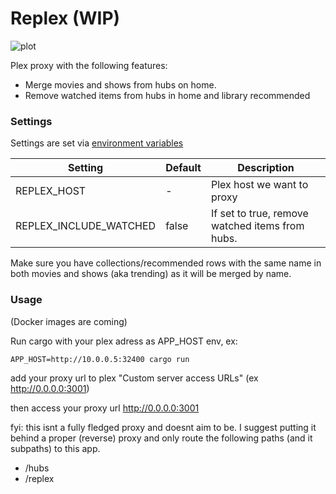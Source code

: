 # Replex (WIP)

![plot](./example.png)

Plex proxy with the following features:

- Merge movies and shows from hubs on home.
- Remove watched items from hubs in home and library recommended

### Settings
Settings are set via [environment variables](https://kinsta.com/knowledgebase/what-is-an-environment-variable/) 

| Setting        	       | Default 	| Description                                                            	|
|--------------------------|------------|---------------------------------------------------------------------------|
| REPLEX_HOST              | -      	| Plex host we want to proxy                                             	|
| REPLEX_INCLUDE_WATCHED   | false    	| If set to true, remove watched items from hubs.                        	|


Make sure you have collections/recommended rows with the same name in both movies and shows (aka trending) as it will be merged by name.

### Usage

(Docker images are coming)

Run cargo with your plex adress as APP_HOST env, ex:

```
APP_HOST=http://10.0.0.5:32400 cargo run
```

add your proxy url to plex "Custom server access URLs" (ex http://0.0.0.0:3001)

then access your proxy url http://0.0.0.0:3001

fyi: this isnt a fully fledged proxy and doesnt aim to be. I suggest putting it behind a proper (reverse) proxy and only route the following paths (and it subpaths) to this app.

- /hubs
- /replex
